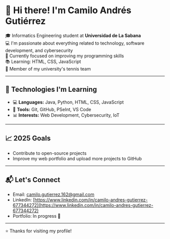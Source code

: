 # 👋 Hi there! I'm Camilo Andrés Gutiérrez

🎓 Informatics Engineering student at **Universidad de La Sabana**  
💻 I'm passionate about everything related to technology, software development, and cybersecurity  
🎯 Currently focused on improving my programming skills  
📚 Learning: HTML, CSS, JavaScript  
🎾 Member of my university's tennis team  

---

## 🚀 Technologies I'm Learning

- 💻 **Languages:** Java, Python, HTML, CSS, JavaScript  
- 🔧 **Tools:** Git, GitHub, PSeInt, VS Code  
- 📊 **Interests:** Web Development, Cybersecurity, IoT  

---

## 📈 2025 Goals

- Contribute to open-source projects  
- Improve my web portfolio and upload more projects to GitHub  

---

## 📬 Let's Connect

- Email: camilo.gutierrez.162@gmail.com  
- LinkedIn: [https://www.linkedin.com/in/camilo-andres-gutierrez-677344272](https://www.linkedin.com/in/camilo-andres-gutierrez-677344272)  
- Portfolio: In progress 🚧  

---

⭐ Thanks for visiting my profile!
